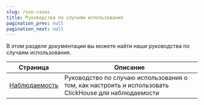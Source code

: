 ```yaml
---
slug: /use-cases
title: Руководства по случаям использования
pagination_prev: null
pagination_next: null
---
```


В этом разделе документации вы можете найти наши руководства по случаям использования.

| Страница                                   | Описание                                                          |
|--------------------------------------------|-------------------------------------------------------------------|
| [Наблюдаемость](observability/index.md)    | Руководство по случаю использования о том, как настроить и использовать ClickHouse для наблюдаемости |
